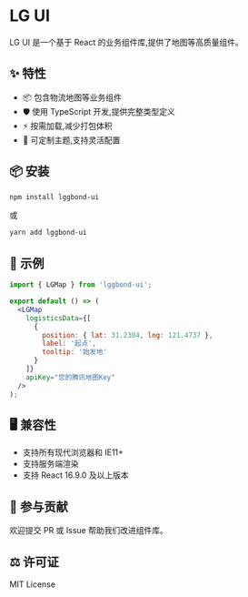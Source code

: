 # LG UI

LG UI 是一个基于 React 的业务组件库,提供了地图等高质量组件。

## ✨ 特性

- 📦 包含物流地图等业务组件
- 🛡 使用 TypeScript 开发,提供完整类型定义
- ⚡️ 按需加载,减少打包体积
- 🎨 可定制主题,支持灵活配置

## 📦 安装

```bash
npm install lggbond-ui
```

或

```bash
yarn add lggbond-ui
```

## 🔨 示例

```jsx
import { LGMap } from 'lggbond-ui';

export default () => (
  <LGMap 
    logisticsData={[
      {
        position: { lat: 31.2304, lng: 121.4737 },
        label: '起点',
        tooltip: '始发地'
      }
    ]}
    apiKey="您的腾讯地图Key"
  />
);
```

## 🖥 兼容性

- 支持所有现代浏览器和 IE11+
- 支持服务端渲染
- 支持 React 16.9.0 及以上版本

## 🤝 参与贡献

欢迎提交 PR 或 Issue 帮助我们改进组件库。

## ⚖️ 许可证

MIT License
